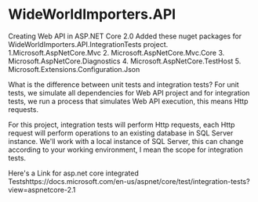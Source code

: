 # WideWorldImporters.API
Creating Web API in ASP.NET Core 2.0
Added these nuget packages for WideWorldImporters.API.IntegrationTests project.
1.Microsoft.AspNetCore.Mvc
2. Microsoft.AspNetCore.Mvc.Core
3. Microsoft.AspNetCore.Diagnostics
4. Microsoft.AspNetCore.TestHost
5. Microsoft.Extensions.Configuration.Json

What is the difference between unit tests and integration tests? For unit tests,
we simulate all dependencies for Web API project and for integration tests,
we run a process that simulates Web API execution, this means Http requests.

For this project, integration tests will perform Http requests, each Http request will perform operations to an existing database in SQL Server instance. We'll work with a local instance of SQL Server, this can change according to your working environment, I mean the scope for integration tests.

Here's a Link for asp.net core integrated Testshttps://docs.microsoft.com/en-us/aspnet/core/test/integration-tests?view=aspnetcore-2.1
